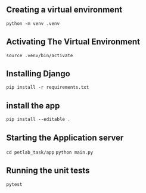 

## Creating a virtual environment
`python -m venv .venv`

## Activating The Virtual Environment
`source .venv/bin/activate`

## Installing Django
`pip install -r requirements.txt`

## install the app
`pip install --editable .`

## Starting the Application server
`cd petlab_task/app`
`python main.py`

## Running the unit tests
`pytest`